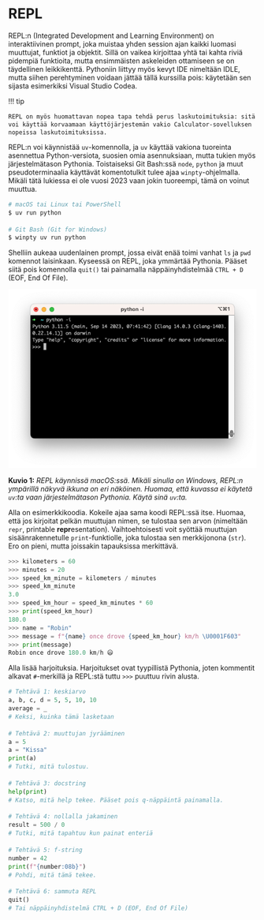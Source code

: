 # REPL

REPL:n (Integrated Development and Learning Environment) on interaktiivinen prompt, joka muistaa yhden session ajan kaikki luomasi muuttujat, funktiot ja objektit. Sillä on vaikea kirjoittaa yhtä tai kahta riviä pidempiä funktioita, mutta ensimmäisten askeleiden ottamiseen se on täydellinen leikkikenttä. Pythoniin liittyy myös kevyt IDE nimeltään IDLE, mutta siihen perehtyminen voidaan jättää tällä kurssilla pois: käytetään sen sijasta esimerkiksi Visual Studio Codea.

!!! tip

    REPL on myös huomattavan nopea tapa tehdä perus laskutoimituksia: sitä voi käyttää korvaamaan käyttöjärjestemän vakio Calculator-sovelluksen nopeissa laskutoimituksissa.

REPL:n voi käynnistää `uv`-komennolla, ja `uv` käyttää vakiona tuoreinta asennettua Python-versiota, suosien omia asennuksiaan, mutta tukien myös järjestelmätason Pythonia. Toistaiseksi Git Bash:ssä `node`, `python` ja muut pseudoterminaalia käyttävät komentotulkit tulee ajaa `winpty`-ohjelmalla. Mikäli tätä lukiessa ei ole vuosi 2023 vaan jokin tuoreempi, tämä on voinut muuttua.

```bash
# macOS tai Linux tai PowerShell
$ uv run python

# Git Bash (Git for Windows)
$ winpty uv run python
```

Shelliin aukeaa uudenlainen prompt, jossa eivät enää toimi vanhat `ls` ja `pwd` komennot laisinkaan. Kyseessä on REPL, joka ymmärtää Pythonia. Pääset siitä pois komennolla `quit()` tai painamalla näppäinyhdistelmää `CTRL + D` (EOF, End Of File).

![REPL-3-11-zsh](../images/REPL-3-11-zsh.png)

**Kuvio 1:** _REPL käynnissä macOS:ssä. Mikäli sinulla on Windows, REPL:n ympärillä näkyvä ikkuna on eri näköinen. Huomaa, että kuvassa ei käytetä `uv`:ta vaan järjestelmätason Pythonia. Käytä sinä `uv`:ta._

Alla on esimerkkikoodia. Kokeile ajaa sama koodi REPL:ssä itse. Huomaa, että jos kirjoitat pelkän muuttujan nimen, se tulostaa sen arvon (nimeltään `repr`, printable **repr**esentation). Vaihtoehtoisesti voit syöttää muuttujan sisäänrakennetulle `print`-funktiolle, joka tulostaa sen merkkijonona (`str`). Ero on pieni, mutta joissakin tapauksissa merkittävä.

```python
>>> kilometers = 60
>>> minutes = 20
>>> speed_km_minute = kilometers / minutes
>>> speed_km_minute
3.0
>>> speed_km_hour = speed_km_minutes * 60
>>> print(speed_km_hour)
180.0
>>> name = "Robin"
>>> message = f"{name} once drove {speed_km_hour} km/h \U0001F603"
>>> print(message)
Robin once drove 180.0 km/h 😃
```

Alla lisää harjoituksia. Harjoitukset ovat tyypillistä Pythonia, joten kommentit alkavat `#`-merkillä ja REPL:stä tuttu `>>>` puuttuu rivin alusta.

```python
# Tehtävä 1: keskiarvo
a, b, c, d = 5, 5, 10, 10
average = _
# Keksi, kuinka tämä lasketaan

# Tehtävä 2: muuttujan jyrääminen
a = 5
a = "Kissa"
print(a)
# Tutki, mitä tulostuu.

# Tehtävä 3: docstring
help(print)
# Katso, mitä help tekee. Pääset pois q-näppäintä painamalla.

# Tehtävä 4: nollalla jakaminen
result = 500 / 0
# Tutki, mitä tapahtuu kun painat enteriä

# Tehtävä 5: f-string
number = 42
print(f"{number:08b}")
# Pohdi, mitä tämä tekee.

# Tehtävä 6: sammuta REPL
quit()
# Tai näppäinyhdistelmä CTRL + D (EOF, End Of File)
```
